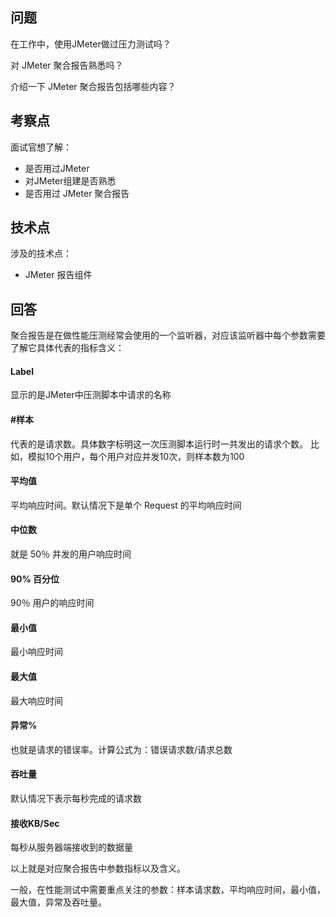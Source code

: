 ## 问题

在工作中，使用JMeter做过压力测试吗？

对 JMeter 聚合报告熟悉吗？

介绍一下 JMeter 聚合报告包括哪些内容？

## 考察点
面试官想了解：
- 是否用过JMeter
- 对JMeter组建是否熟悉
- 是否用过 JMeter 聚合报告

## 技术点
涉及的技术点：
- JMeter 报告组件
## 回答
聚合报告是在做性能压测经常会使用的一个监听器，对应该监听器中每个参数需要了解它具体代表的指标含义：

#### Label
显示的是JMeter中压测脚本中请求的名称
#### #样本
代表的是请求数。具体数字标明这一次压测脚本运行时一共发出的请求个数。
比如，模拟10个用户，每个用户对应并发10次，则样本数为100
#### 平均值
平均响应时间。默认情况下是单个 Request 的平均响应时间
#### 中位数
就是 50％ 并发的用户响应时间
#### 90% 百分位
90％ 用户的响应时间
#### 最小值
最小响应时间
#### 最大值
最大响应时间
#### 异常%
也就是请求的错误率。计算公式为：错误请求数/请求总数
#### 吞吐量
默认情况下表示每秒完成的请求数

#### 接收KB/Sec
每秒从服务器端接收到的数据量

以上就是对应聚合报告中参数指标以及含义。

一般，在性能测试中需要重点关注的参数：样本请求数，平均响应时间，最小值，最大值，异常及吞吐量。

